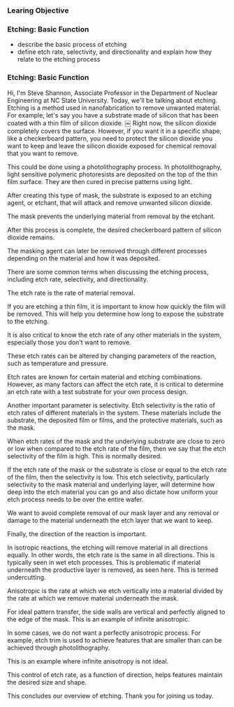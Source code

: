 ### Learing Objective

### Etching: Basic Function
- describe the basic process of etching
- define etch rate, selectivity, and directionality and explain how they relate to the etching process


### Etching: Basic Function
Hi, I'm Steve Shannon, Associate Professor in the Department of Nuclear Engineering at NC State University. Today, we'll be talking about etching. Etching is a method used in nanofabrication to remove unwanted material. For example, let's say you have a substrate made of silicon that has been coated with a thin film of silicon dioxide.
￼
Right now, the silicon dioxide completely covers the surface. However, if you want it in a specific shape, like a checkerboard pattern, you need to protect the silicon dioxide you want to keep and leave the silicon dioxide exposed for chemical removal that you want to remove.

This could be done using a photolithography process. In photolithography, light sensitive polymeric photoresists are deposited on the top of the thin film surface. They are then cured in precise patterns using light.

After creating this type of mask, the substrate is exposed to an etching agent, or etchant, that will attack and remove unwanted silicon dioxide.

The mask prevents the underlying material from removal by the etchant.

After this process is complete, the desired checkerboard pattern of silicon dioxide remains.

The masking agent can later be removed through different processes depending on the material and how it was deposited.

There are some common terms when discussing the etching process, including etch rate, selectivity, and directionality.

The etch rate is the rate of material removal.

If you are etching a thin film, it is important to know how quickly the film will be removed. This will help you determine how long to expose the substrate to the etching.

It is also critical to know the etch rate of any other materials in the system, especially those you don't want to remove.

These etch rates can be altered by changing parameters of the reaction, such as temperature and pressure.

Etch rates are known for certain material and etching combinations. However, as many factors can affect the etch rate, it is critical to determine an etch rate with a test substrate for your own process design.

Another important parameter is selectivity. Etch selectivity is the ratio of etch rates of different materials in the system. These materials include the substrate, the deposited film or films, and the protective materials, such as the mask.

When etch rates of the mask and the underlying substrate are close to zero or low when compared to the etch rate of the film, then we say that the etch selectivity of the film is high. This is normally desired.

If the etch rate of the mask or the substrate is close or equal to the etch rate of the film, then the selectivity is low. This etch selectivity, particularly selectivity to the mask material and underlying layer, will determine how deep into the etch material you can go and also dictate how uniform your etch process needs to be over the entire wafer.

We want to avoid complete removal of our mask layer and any removal or damage to the material underneath the etch layer that we want to keep.

Finally, the direction of the reaction is important.

In isotropic reactions, the etching will remove material in all directions equally. In other words, the etch rate is the same in all directions. This is typically seen in wet etch processes. This is problematic if material underneath the productive layer is removed, as seen here. This is termed undercutting.

Anisotropic is the rate at which we etch vertically into a material divided by the rate at which we remove material underneath the mask.

For ideal pattern transfer, the side walls are vertical and perfectly aligned to the edge of the mask. This is an example of infinite anisotropic.

In some cases, we do not want a perfectly anisotropic process. For example, etch trim is used to achieve features that are smaller than can be achieved through photolithography.

This is an example where infinite anisotropy is not ideal.

This control of etch rate, as a function of direction, helps features maintain the desired size and shape.

This concludes our overview of etching. Thank you for joining us today.


